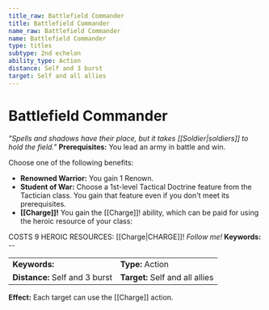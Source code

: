 ```yaml
---
title_raw: Battlefield Commander
title: Battlefield Commander
name_raw: Battlefield Commander
name: Battlefield Commander
type: titles
subtype: 2nd echelon
ability_type: Action
distance: Self and 3 burst
target: Self and all allies
---
```


# Battlefield Commander

*"Spells and shadows have their place, but it takes [[Soldier|soldiers]] to hold the field."* **Prerequisites:** You lead an army in battle and win.

Choose one of the following benefits:

- **Renowned Warrior:** You gain 1 Renown.
- **Student of War:** Choose a 1st-level Tactical Doctrine feature from the Tactician class. You gain that feature even if you don't meet its prerequisites.
- **[[Charge]]!** You gain the [[Charge]]! ability, which can be paid for using the heroic resource of your class:

COSTS 9 HEROIC RESOURCES: [[Charge|CHARGE]]! *Follow me!* **Keywords:** --

|                                |                                 |
| :----------------------------- | :------------------------------ |
| **Keywords:**                  | **Type:** Action                |
| **Distance:** Self and 3 burst | **Target:** Self and all allies |

**Effect:** Each target can use the [[Charge]] action.
